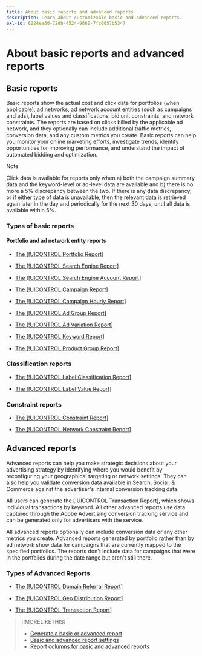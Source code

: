 ```yaml
---
title: About basic reports and advanced reports
description: Learn about customizable basic and advanced reports.
exl-id: 6224ee6d-72db-4524-9660-7fc0d57b5347
---
```

# About basic reports and advanced reports

## Basic reports

Basic reports show the actual cost and click data for portfolios (when applicable), ad networks, ad network account entities (such as campaigns and ads), label values and classifications, bid unit constraints, and network constraints. The reports are based on clicks billed by the applicable ad network, and they optionally can include additional traffic metrics, conversion data, and any custom metrics you create. Basic reports can help you monitor your online marketing efforts, investigate trends, identify opportunities for improving performance, and understand the impact of automated bidding and optimization.

>[!NOTE]
>
>Click data is available for reports only when a) both the campaign summary data and the keyword-level or ad-level data are available and b) there is no more a 5% discrepancy between the two. If there is any data discrepancy, or if either type of data is unavailable, then the relevant data is retrieved again later in the day and periodically for the next 30 days, until all data is available within 5%.

### Types of basic reports

#### Portfolio and ad network entity reports

* [The [!UICONTROL Portfolio Report]](/help/search-social-commerce/reports/management/basic-advanced/portfolio-report.md)

* [The [!UICONTROL Search Engine Report]](/help/search-social-commerce/reports/management/basic-advanced/search-engine-report.md)

* [The [!UICONTROL Search Engine Account Report]](/help/search-social-commerce/reports/management/basic-advanced/search-engine-account-report.md)

* [The [!UICONTROL Campaign Report]](/help/search-social-commerce/reports/management/basic-advanced/campaign-report.md)

* [The [!UICONTROL Campaign Hourly Report]](/help/search-social-commerce/reports/management/basic-advanced/campaign-hourly-report.md)

* [The [!UICONTROL Ad Group Report]](/help/search-social-commerce/reports/management/basic-advanced/ad-group-report.md)

* [The [!UICONTROL Ad Variation Report]](/help/search-social-commerce/reports/management/basic-advanced/ad-variation-report.md)

* [The [!UICONTROL Keyword Report]](/help/search-social-commerce/reports/management/basic-advanced/keyword-report.md)

* [The [!UICONTROL Product Group Report]](/help/search-social-commerce/reports/management/basic-advanced/product-group-report.md)

### Classification reports

* [The [!UICONTROL Label Classification Report]](/help/search-social-commerce/reports/management/basic-advanced/label-classification-report.md)

* [The [!UICONTROL Label Value Report]](/help/search-social-commerce/reports/management/basic-advanced/label-value-report.md)

### Constraint reports

* [The [!UICONTROL Constraint Report]](/help/search-social-commerce/reports/management/basic-advanced/constraint-report.md)

* [The [!UICONTROL Network Constraint Report]](/help/search-social-commerce/reports/management/basic-advanced/network-constraint-report.md)

## Advanced reports

Advanced reports can help you make strategic decisions about your advertising strategy by identifying where you would benefit by reconfiguring your geographical targeting or network settings. They can also help you validate conversion data available in Search, Social, & Commerce against the advertiser's internal conversion tracking data.

All users can generate the [!UICONTROL Transaction Report], which shows individual transactions by keyword. All other advanced reports use data captured through the Adobe Advertising conversion tracking service and can be generated only for advertisers with the service.

All advanced reports optionally can include conversion data or any other metrics you create. Advanced reports generated by portfolio rather than by ad network show data for campaigns that are currently mapped to the specified portfolios. The reports
don't include data for campaigns that were in the portfolios during the date range but aren't still there.

### Types of Advanced Reports

* [The [!UICONTROL Domain Referral Report]](/help/search-social-commerce/reports/management/basic-advanced/domain-referral-report.md)

* [The [!UICONTROL Geo Distribution Report]](/help/search-social-commerce/reports/management/basic-advanced/geo-distribution-report.md)

* [The [!UICONTROL Transaction Report]](/help/search-social-commerce/reports/management/basic-advanced/transaction-report.md)

>[!MORELIKETHIS]
>
>* [Generate a basic or advanced report](/help/search-social-commerce/reports/management/basic-advanced/basic-advanced-report-generate.md)
>* [Basic and advanced report settings](/help/search-social-commerce/reports/management/basic-advanced/basic-advanced-report-settings.md)
>* [Report columns for basic and advanced reports](/help/search-social-commerce/reports/management/basic-advanced/basic-advanced-report-columns.md)
